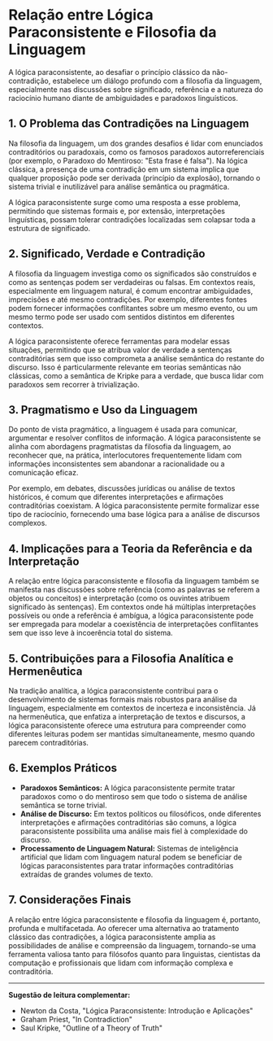 
# Relação entre Lógica Paraconsistente e Filosofia da Linguagem

A lógica paraconsistente, ao desafiar o princípio clássico da não-contradição, estabelece um diálogo profundo com a filosofia da linguagem, especialmente nas discussões sobre significado, referência e a natureza do raciocínio humano diante de ambiguidades e paradoxos linguísticos.

## 1. O Problema das Contradições na Linguagem

Na filosofia da linguagem, um dos grandes desafios é lidar com enunciados contraditórios ou paradoxais, como os famosos paradoxos autorreferenciais (por exemplo, o Paradoxo do Mentiroso: "Esta frase é falsa"). Na lógica clássica, a presença de uma contradição em um sistema implica que qualquer proposição pode ser derivada (princípio da explosão), tornando o sistema trivial e inutilizável para análise semântica ou pragmática.

A lógica paraconsistente surge como uma resposta a esse problema, permitindo que sistemas formais e, por extensão, interpretações linguísticas, possam tolerar contradições localizadas sem colapsar toda a estrutura de significado.

## 2. Significado, Verdade e Contradição

A filosofia da linguagem investiga como os significados são construídos e como as sentenças podem ser verdadeiras ou falsas. Em contextos reais, especialmente em linguagem natural, é comum encontrar ambiguidades, imprecisões e até mesmo contradições. Por exemplo, diferentes fontes podem fornecer informações conflitantes sobre um mesmo evento, ou um mesmo termo pode ser usado com sentidos distintos em diferentes contextos.

A lógica paraconsistente oferece ferramentas para modelar essas situações, permitindo que se atribua valor de verdade a sentenças contraditórias sem que isso comprometa a análise semântica do restante do discurso. Isso é particularmente relevante em teorias semânticas não clássicas, como a semântica de Kripke para a verdade, que busca lidar com paradoxos sem recorrer à trivialização.

## 3. Pragmatismo e Uso da Linguagem

Do ponto de vista pragmático, a linguagem é usada para comunicar, argumentar e resolver conflitos de informação. A lógica paraconsistente se alinha com abordagens pragmatistas da filosofia da linguagem, ao reconhecer que, na prática, interlocutores frequentemente lidam com informações inconsistentes sem abandonar a racionalidade ou a comunicação eficaz.

Por exemplo, em debates, discussões jurídicas ou análise de textos históricos, é comum que diferentes interpretações e afirmações contraditórias coexistam. A lógica paraconsistente permite formalizar esse tipo de raciocínio, fornecendo uma base lógica para a análise de discursos complexos.

## 4. Implicações para a Teoria da Referência e da Interpretação

A relação entre lógica paraconsistente e filosofia da linguagem também se manifesta nas discussões sobre referência (como as palavras se referem a objetos ou conceitos) e interpretação (como os ouvintes atribuem significado às sentenças). Em contextos onde há múltiplas interpretações possíveis ou onde a referência é ambígua, a lógica paraconsistente pode ser empregada para modelar a coexistência de interpretações conflitantes sem que isso leve à incoerência total do sistema.

## 5. Contribuições para a Filosofia Analítica e Hermenêutica

Na tradição analítica, a lógica paraconsistente contribui para o desenvolvimento de sistemas formais mais robustos para análise da linguagem, especialmente em contextos de incerteza e inconsistência. Já na hermenêutica, que enfatiza a interpretação de textos e discursos, a lógica paraconsistente oferece uma estrutura para compreender como diferentes leituras podem ser mantidas simultaneamente, mesmo quando parecem contraditórias.

## 6. Exemplos Práticos

- **Paradoxos Semânticos:** A lógica paraconsistente permite tratar paradoxos como o do mentiroso sem que todo o sistema de análise semântica se torne trivial.
- **Análise de Discurso:** Em textos políticos ou filosóficos, onde diferentes interpretações e afirmações contraditórias são comuns, a lógica paraconsistente possibilita uma análise mais fiel à complexidade do discurso.
- **Processamento de Linguagem Natural:** Sistemas de inteligência artificial que lidam com linguagem natural podem se beneficiar de lógicas paraconsistentes para tratar informações contraditórias extraídas de grandes volumes de texto.

## 7. Considerações Finais

A relação entre lógica paraconsistente e filosofia da linguagem é, portanto, profunda e multifacetada. Ao oferecer uma alternativa ao tratamento clássico das contradições, a lógica paraconsistente amplia as possibilidades de análise e compreensão da linguagem, tornando-se uma ferramenta valiosa tanto para filósofos quanto para linguistas, cientistas da computação e profissionais que lidam com informação complexa e contraditória.

___
**Sugestão de leitura complementar:**  
- Newton da Costa, "Lógica Paraconsistente: Introdução e Aplicações"  
- Graham Priest, "In Contradiction"  
- Saul Kripke, "Outline of a Theory of Truth"
